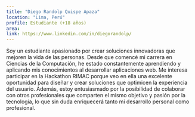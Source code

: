 ```yaml
---
title: "Diego Randolp Quispe Apaza"
location: "Lima, Perú"
profile: Estudiante (+18 años)
area: 
link: https://www.linkedin.com/in/diegorandolp/
---
```


Soy un estudiante apasionado por crear soluciones innovadoras que mejoren la vida de las personas. Desde que comencé mi carrera en Ciencias de la Computación, he estado constantemente aprendiendo y aplicando mis conocimientos al desarrollar aplicaciones web. Me interesa participar en la Hackathon RIMAC porque veo en ella una excelente oportunidad para diseñar y crear soluciones que optimicen la experiencia del usuario. Además, estoy entusiasmado por la posibilidad de colaborar con otros profesionales que comparten el mismo objetivo y pasión por la tecnología, lo que sin duda enriquecerá tanto mi desarrollo personal como profesional.